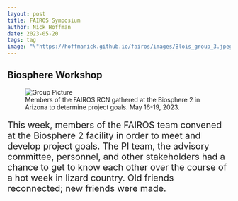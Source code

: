 ```yaml
---
layout: post
title: FAIROS Symposium
author: Nick Hoffman
date: 2023-05-20
tags: tag
image: "\"https://hoffmanick.github.io/fairos/images/Blois_group_3.jpeg\""
---
```


<style>
 h1 {
   color: #42b7bf;
   -webkit-text-stroke-width: 2px;
   -webkit-text-stroke-color: black;
    }
  p {
    font-size: 20px;
  }
.text-block-right {
  width:500px;
  padding-bottom:20px;
  padding-top: 20px;
  padding-left: 10px;
  padding-right: 10px;
  margin-left: 25%;
  margin-top: 5%;
  margin-bottom: 5%;
  background-image: linear-gradient(to left, white, #97b779); 
  text-align: center;
}
  .text-block-left {
  width:500px;
  padding-bottom:20px;
  padding-top: 20px;
  padding-left: 10px;
  padding-right: 10px;
  margin-left: -25%;
  margin-top: 5%;
  margin-bottom: 5%;
  background-image: linear-gradient(to right, white, #97b779); 
  text-align: center;
}
  .text-block-main {
  width:800px;
  padding-bottom:20px;
  padding-top: 20px;
  padding-left: 10px;
  padding-right: 10px;
  margin-left: -5%;
  margin-top: 5%;
  margin-bottom: 5%;
  background-image: linear-gradient(to left, white, #97b779); 
}
  .text-block-main  p {
  font-size: 20px;
}
 </style>
 
 <div class="text-box-right">
  <h2>Biosphere Workshop</h2>
  <figure>
  <img src="https://hoffmanick.github.io/fairos/images/Blois_group_3.jpeg" alt="Group Picture" style="display:inline-block" align="absbottom"/>
  <figcaption>Members of the FAIROS RCN gathered at the Biosphere 2 in Arizona to determine project goals. May 16-19, 2023.</figcaption>
 </figure>
 </div>

<div class="text-box-main">
<p> This week, members of the FAIROS team convened at the Biosphere 2 facility in order to meet and develop project goals. 
  The PI team, the advisory committee, personnel, and other stakeholders had a chance to get to know each other over the course of a 
  hot week in lizard country. Old friends reconnected; new friends were made. </p>
  </div>
